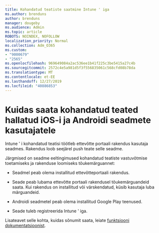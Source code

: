```yaml
---
title: Kohandatud teatiste saatmine Intune ' iga
ms.author: brenduns
author: brenduns
manager: dougeby
ms.audience: Admin
ms.topic: article
ROBOTS: NOINDEX, NOFOLLOW
localization_priority: Normal
ms.collection: Adm_O365
ms.custom:
- "9000679"
- "2565"
ms.openlocfilehash: 969649084a2ac536ee1b41f225c3be5415a27c4b
ms.sourcegitcommit: 2572c4e5a981d5f3f556835061c568cfd08b78da
ms.translationtype: MT
ms.contentlocale: et-EE
ms.lasthandoff: 12/27/2019
ms.locfileid: "40886853"
---
```

# <a name="how-to-send-custom-notifications-to-the-users-of-managed-ios-and-android-devices"></a>Kuidas saata kohandatud teated hallatud iOS-i ja Androidi seadmete kasutajatele

Intune ' i kohandatud teatisi töötleb ettevõtte portaali rakendus kasutaja seadmes. Rakendus loob seejärel push teate selle seadme.

Järgmised on seadme eeltingimused kohandatud teatiste vastuvõtmise toetamiseks ja rakenduse loomiseks tõukemärguannet:

- Seadmel peab olema installitud ettevõtteportaali rakendus.  

- Seade peab lubama ettevõtte portaali rakendusel tõukemärguandeid saata. Kui rakendus on installitud või värskendatud, küsib kasutaja luba märguandeid.

- Androidi seadmetel peab olema installitud Google Play teenused.

- Seade tuleb registreerida Intune ' iga.

Lisateavet selle kohta, kuidas sõnumit saata, leiate [funktsiooni dokumentatsioonist](https://docs.microsoft.com/intune/custom-notifications).
